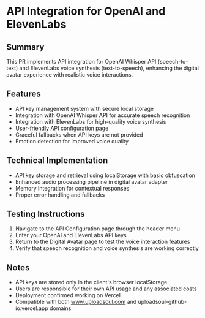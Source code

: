 # API Integration for OpenAI and ElevenLabs

## Summary
This PR implements API integration for OpenAI Whisper API (speech-to-text) and ElevenLabs voice synthesis (text-to-speech), enhancing the digital avatar experience with realistic voice interactions.

## Features
- API key management system with secure local storage
- Integration with OpenAI Whisper API for accurate speech recognition
- Integration with ElevenLabs for high-quality voice synthesis
- User-friendly API configuration page
- Graceful fallbacks when API keys are not provided
- Emotion detection for improved voice quality

## Technical Implementation
- API key storage and retrieval using localStorage with basic obfuscation
- Enhanced audio processing pipeline in digital avatar adapter
- Memory integration for contextual responses
- Proper error handling and fallbacks

## Testing Instructions
1. Navigate to the API Configuration page through the header menu
2. Enter your OpenAI and ElevenLabs API keys
3. Return to the Digital Avatar page to test the voice interaction features
4. Verify that speech recognition and voice synthesis are working correctly

## Notes
- API keys are stored only in the client's browser localStorage
- Users are responsible for their own API usage and any associated costs
- Deployment confirmed working on Vercel
- Compatible with both www.uploadsoul.com and uploadsoul-github-io.vercel.app domains